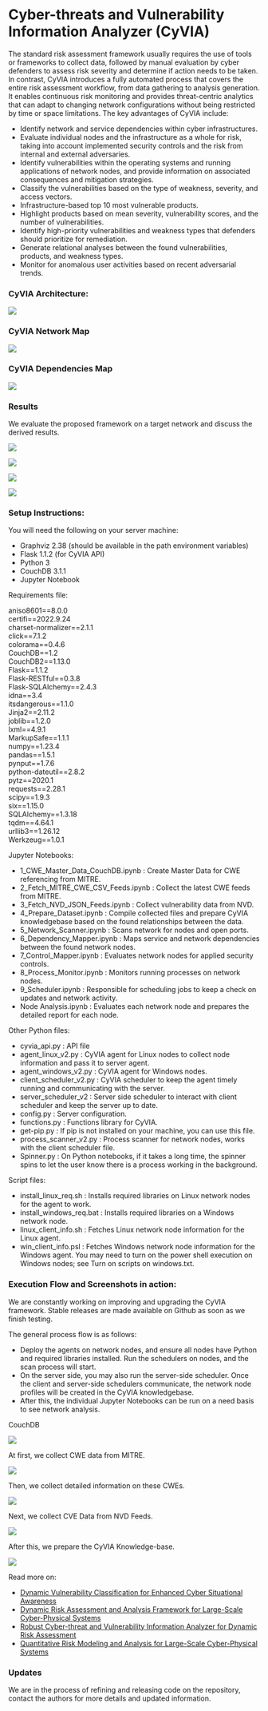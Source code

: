 # Cyber-threats and Vulnerability Information Analyzer (CyVIA)
The standard risk assessment framework usually requires the use of tools or frameworks to collect data, followed by manual evaluation by cyber defenders to assess risk severity and determine if action needs to be taken. In contrast, CyVIA introduces a fully automated process that covers the entire risk assessment workflow, from data gathering to analysis generation. It enables continuous risk monitoring and provides threat-centric analytics that can adapt to changing network configurations without being restricted by time or space limitations. The key advantages of CyVIA include:

* Identify network and service dependencies within cyber infrastructures. 
* Evaluate individual nodes and the infrastructure as a whole for risk, taking into account implemented security controls and the risk from internal and external adversaries.
* Identify vulnerabilities within the operating systems and running applications of network nodes, and provide information on associated consequences and mitigation strategies.
* Classify the vulnerabilities based on the type of weakness, severity, and access vectors.
* Infrastructure-based top 10 most vulnerable products.
* Highlight products based on mean severity, vulnerability scores, and the number of vulnerabilities.
* Identify high-priority vulnerabilities and weakness types that defenders should prioritize for remediation.
* Generate relational analyses between the found vulnerabilities, products, and weakness types.
* Monitor for anomalous user activities based on recent adversarial trends.

### CyVIA Architecture:
<img src="https://github.com/trucyber/Risk-Assessment-Framework/blob/master/images/CyVIA_Full.png"><br>

### CyVIA Network Map
<img src="https://github.com/trucyber/Risk-Assessment-Framework/blob/master/images/network.PNG"><br>

### CyVIA Dependencies Map
<img src="https://github.com/trucyber/Risk-Assessment-Framework/blob/master/images/dependencies.PNG"><br>

### Results
We evaluate the proposed framework on a target network and discuss the derived results.

<img src="https://github.com/callmead/Risk-Assessment-VDB-Extension/blob/master/images/cve_relations.png"><br>

<img src="https://github.com/callmead/Risk-Assessment-VDB-Extension/blob/master/images/cwe-prods.png"><br>

<img src="https://github.com/trucyber/Risk-Assessment-Framework/blob/master/images/CVEs_share_top10.png"><br>

<img src="https://github.com/trucyber/Risk-Assessment-Framework/blob/master/images/CWEs_share_top10.png"><br>

### Setup Instructions:

You will need the following on your server machine:
* Graphviz 2.38 (should be available in the path environment variables)
* Flask 1.1.2 (for CyVIA API)
* Python 3
* CouchDB 3.1.1
* Jupyter Notebook

Requirements file:

aniso8601==8.0.0 <br />
certifi==2022.9.24 <br />
charset-normalizer==2.1.1 <br />
click==7.1.2 <br /> 
colorama==0.4.6 <br />
CouchDB==1.2 <br />
CouchDB2==1.13.0 <br />
Flask==1.1.2 <br />
Flask-RESTful==0.3.8 <br />
Flask-SQLAlchemy==2.4.3 <br />
idna==3.4 <br />
itsdangerous==1.1.0 <br />
Jinja2==2.11.2 <br />
joblib==1.2.0 <br />
lxml==4.9.1 <br />
MarkupSafe==1.1.1 <br />
numpy==1.23.4 <br />
pandas==1.5.1 <br />
pynput==1.7.6 <br />
python-dateutil==2.8.2 <br />
pytz==2020.1 <br />
requests==2.28.1 <br />
scipy==1.9.3 <br />
six==1.15.0 <br />
SQLAlchemy==1.3.18 <br />
tqdm==4.64.1 <br />
urllib3==1.26.12 <br />
Werkzeug==1.0.1 <br />

Jupyter Notebooks:
* 1_CWE_Master_Data_CouchDB.ipynb : Create Master Data for CWE referencing from MITRE.
* 2_Fetch_MITRE_CWE_CSV_Feeds.ipynb : Collect the latest CWE feeds from MITRE. 
* 3_Fetch_NVD_JSON_Feeds.ipynb : Collect vulnerability data from NVD.
* 4_Prepare_Dataset.ipynb : Compile collected files and prepare CyVIA knowledgebase based on the found relationships between the data. 
* 5_Network_Scanner.ipynb : Scans network for nodes and open ports.
* 6_Dependency_Mapper.ipynb : Maps service and network dependencies between the found network nodes.
* 7_Control_Mapper.ipynb : Evaluates network nodes for applied security controls.
* 8_Process_Monitor.ipynb : Monitors running processes on network nodes.
* 9_Scheduler.ipynb : Responsible for scheduling jobs to keep a check on updates and network activity.
* Node Analysis.ipynb : Evaluates each network node and prepares the detailed report for each node. 

Other Python files:
* cyvia_api.py : API file
* agent_linux_v2.py : CyVIA agent for Linux nodes to collect node information and pass it to server agent.
* agent_windows_v2.py : CyVIA agent for Windows nodes.
* client_scheduler_v2.py : CyVIA scheduler to keep the agent timely running and communicating with the server.
* server_scheduler_v2 : Server side scheduler to interact with client scheduler and keep the server up to date.
* config.py : Server configuration.
* functions.py : Functions library for CyVIA.
* get-pip.py : If pip is not installed on your machine, you can use this file.
* process_scanner_v2.py : Process scanner for network nodes, works with the client scheduler file.
* Spinner.py : On Python notebooks, if it takes a long time, the spinner spins to let the user know there is a process working in the background.

Script files:
* install_linux_req.sh : Installs required libraries on Linux network nodes for the agent to work.
* install_windows_req.bat : Installs required libraries on a Windows network node.
* linux_client_info.sh : Fetches Linux network node information for the Linux agent.
* win_client_info.psl : Fetches Windows network node information for the Windows agent. You may need to turn on the power shell execution on Windows nodes; see Turn on scripts on windows.txt.

### Execution Flow and Screenshots in action:
We are constantly working on improving and upgrading the CyVIA framework. Stable releases are made available on Github as soon as we finish testing. 

The general process flow is as follows:
* Deploy the agents on network nodes, and ensure all nodes have Python and required libraries installed. Run the schedulers on nodes, and the scan process will start. 
* On the server side, you may also run the server-side scheduler. Once the client and server-side schedulers communicate, the network node profiles will be created in the CyVIA knowledgebase.
* After this, the individual Jupyter Notebooks can be run on a need basis to see network analysis.


CouchDB

<img src="https://github.com/trucyber/Risk-Assessment-Framework/blob/master/images/CouchDB.PNG"><br>

At first, we collect CWE data from MITRE.

<img src="https://github.com/trucyber/Risk-Assessment-Framework/blob/master/images/CWE_Collection.PNG"><br>

Then, we collect detailed information on these CWEs.

<img src="https://github.com/trucyber/Risk-Assessment-Framework/blob/master/images/CWE_Details.PNG"><br>

Next, we collect CVE Data from NVD Feeds.

<img src="https://github.com/trucyber/Risk-Assessment-Framework/blob/master/images/NVD_Details.PNG"><br>

After this, we prepare the CyVIA Knowledge-base. 

<img src="https://github.com/trucyber/Risk-Assessment-Framework/blob/master/images/Prepare_dataset.PNG"><br>

<!--- <img src=""><br> ---> 

Read more on: 
* [Dynamic Vulnerability Classification for Enhanced Cyber Situational Awareness](https://ieeexplore.ieee.org/abstract/document/10131235) 
* [Dynamic Risk Assessment and Analysis Framework for Large-Scale Cyber-Physical Systems](https://eudl.eu/doi/10.4108/eai.25-1-2022.172997)
* [Robust Cyber-threat and Vulnerability Information Analyzer for Dynamic Risk Assessment](https://ieeexplore.ieee.org/abstract/document/9647584)
* [Quantitative Risk Modeling and Analysis for Large-Scale Cyber-Physical Systems](https://ieeexplore.ieee.org/abstract/document/9209654)

### Updates
We are in the process of refining and releasing code on the repository, contact the authors for more details and updated information.
